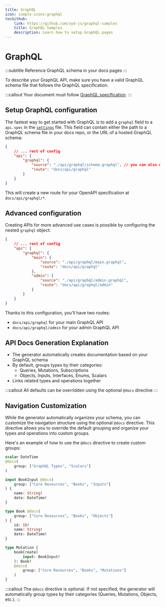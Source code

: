```yaml
---
title: GraphQL
icon: simple-icons:graphql
tocGithub: 
    link: https://github.com/xyd-js/graphql-samples
    title: GraphQL Samples
    description: Learn how to setup GraphQL pages
---
```


# GraphQL
:::subtitle
Reference GraphQL schema in your docs pages
:::

To describe your GraphQL API, make sure you have a valid GraphQL schema file that follows the GraphQL specification. 

:::callout
Your document must follow [GraphQL specification](https://spec.graphql.org/October2021).
:::

## Setup GraphQL configuration
The fastest way to get started with GraphQL is to add a `graphql` field to a `api.spec` in the [`settings`](#) file. 
This field can contain either the path to a GraphQL schema file in your docs repo, or the URL of a hosted GraphQL schema:
```json
{
    // ... rest of config
    "api": {
        "graphql": {
            "source": "./api/graphql/schema.graphql", // you can also use URL-based path
            "route": "docs/api/graphql"
        }
    }
}
```

This will create a new route for your OpenAPI specification at `docs/api/graphql/*`.


## Advanced configuration
Creating APIs for more advanced use cases is possible by configuring the nested `graphql` object:
```json
{
    // ... rest of config
    "api": {
        "graphql": {
            "main": {
                "source": "./api/graphql/main.graphql",
                "route": "docs/api/graphql"
            },
            "admin": {
                "source": "./api/graphql/admin.graphql",
                "route": "docs/api/graphql/admin"
            }
        }
    }
}
```
Thanks to this configuration, you'll have two routes:
- `docs/api/graphql` for your main GraphQL API
- `docs/api/graphql/admin` for your admin GraphQL API

## API Docs Generation Explanation

- The generator automatically creates documentation based on your GraphQL schema
- By default, groups types by their categories:
  - Queries, Mutations, Subscriptions
  - Objects, Inputs, Interfaces, Enums, Scalars
- Links related types and operations together

:::callout
All defaults can be overridden using the optional `@docs` directive
:::

## Navigation Customization
While the generator automatically organizes your schema, you can customize the navigation structure using the optional `@docs` directive. This directive allows you to override the default grouping and organize your types and operations into custom groups.

Here's an example of how to use the `@docs` directive to create custom groups:

```graphql
scalar DateTime
@docs(
    group: ["GraphQL Types", "Scalars"]
)

input BookInput @docs(
    group: ["Core Resources", "Books", "Inputs"]
) {
    name: String!
    date: DateTime!
}

type Book @docs(
    group: ["Core Resources", "Books", "Objects"]
) {
    id: ID!
    name: String!
    date: DateTime!
}

type Mutation {
    bookCreate(
        input: BookInput!
    ): Book!
    @docs(
        group: ["Core Resources", "Books", "Mutations"]
    )
}
```

:::callout
The `@docs` directive is optional. If not specified, the generator will automatically group types by their categories (Queries, Mutations, Objects, etc.).
:::
